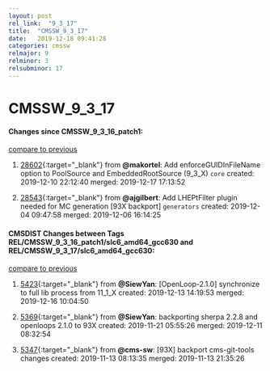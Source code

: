 ```yaml
---
layout: post
rel_link:  "9_3_17"
title:  "CMSSW_9_3_17"
date:   2019-12-18 09:41:28
categories: cmssw
relmajor: 9
relminor: 3
relsubminor: 17
---
```


# CMSSW_9_3_17
#### Changes since CMSSW_9_3_16_patch1:
[compare to previous](https://github.com/cms-sw/cmssw/compare/CMSSW_9_3_16_patch1...CMSSW_9_3_17)



1. [28602](http://github.com/cms-sw/cmssw/pull/28602){:target="_blank"}  from **@makortel**: Add enforceGUIDInFileName option to PoolSource and EmbeddedRootSource (9_3_X) `core`  created: 2019-12-10 22:12:40 merged: 2019-12-17 17:13:52



2. [28543](http://github.com/cms-sw/cmssw/pull/28543){:target="_blank"}  from **@ajgilbert**: Add LHEPtFilter plugin needed for MC generation [93X backport] `generators`  created: 2019-12-04 09:47:58 merged: 2019-12-06 16:14:25



#### CMSDIST Changes between Tags REL/CMSSW_9_3_16_patch1/slc6_amd64_gcc630 and REL/CMSSW_9_3_17/slc6_amd64_gcc630:
[compare to previous](https://github.com/cms-sw/cmsdist/compare/REL/CMSSW_9_3_16_patch1/slc6_amd64_gcc630...REL/CMSSW_9_3_17/slc6_amd64_gcc630)



1. [5423](http://github.com/cms-sw/cmsdist/pull/5423){:target="_blank"}  from **@SiewYan**: [OpenLoop-2.1.0] synchronize to full lib process from 11_1_X created: 2019-12-13 14:19:53 merged: 2019-12-16 10:04:50

2. [5369](http://github.com/cms-sw/cmsdist/pull/5369){:target="_blank"}  from **@SiewYan**: backporting sherpa 2.2.8 and openloops 2.1.0 to 93X created: 2019-11-21 05:55:26 merged: 2019-12-11 08:32:54

3. [5347](http://github.com/cms-sw/cmsdist/pull/5347){:target="_blank"}  from **@cms-sw**: [93X] backport cms-git-tools changes created: 2019-11-13 08:13:35 merged: 2019-11-13 21:35:26
